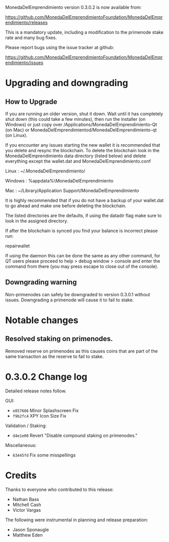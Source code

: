MonedaDelEmprendimiento version 0.3.0.2 is now available from:

  https://github.com/MonedaDelEmprendimientoFoundation/MonedaDelEmprendimiento/releases

This is a mandatory update, including a modification to the primenode stake
rate and many bug fixes.

Please report bugs using the issue tracker at github:

  https://github.com/MonedaDelEmprendimientoFoundation/MonedaDelEmprendimiento/issues

Upgrading and downgrading
=========================

How to Upgrade
--------------

If you are running an older version, shut it down. Wait until it has completely
shut down (this could take a few minutes), then run the installer (on Windows)
or just copy over /Applications/MonedaDelEmprendimiento-Qt (on Mac) or MonedaDelEmprendimientod/MonedaDelEmprendimiento-qt (on Linux).

If you encounter any issues starting the new wallet it is recommended that you delete and resync the blockchain. To delete the blockchain look in the
MonedaDelEmprendimiento data directory (listed below) and delete everything except the wallet.dat and MonedaDelEmprendimiento.conf

Linux : ~/.MonedaDelEmprendimiento/

Windows : %appdata%\MonedaDelEmprendimiento

Mac : ~/Library/Application Support/MonedaDelEmprendimiento

It is highly recommended that if you do not have a backup of your wallet.dat
to go ahead and make one before deleting the blockchain.

The listed directories are the defaults, if using the datadir flag make sure to
look in the assigned directory.

If after the blockchain is synced you find your balance is incorrect please run:

repairwallet

If using the daemon this can be done the same as any other command, for QT users
please proceed to help > debug window > console and enter the command from there
(you may press escape to close out of the console).

Downgrading warning
---------------------

Non-primenodes can safely be downgraded to version 0.3.0.1 without issues.
Downgrading a primenode will cause it to fail to stake.

Notable changes
===============

Resolved staking on primenodes.
---------------------

Removed reserve on primenodes as this causes coins that are part of the same
transaction as the reserve to fail to stake.

0.3.0.2 Change log
===================

Detailed release notes follow.

GUI:
- `e857686` Minor Splashscreen Fix
- `f9b2fc4` XPY Icon Size Fix

Validation / Staking:
- `d4e1e00` Revert "Disable compound staking on primenodes."

Miscellaneous:
- `63445fd` Fix some misspellings

Credits
=======

Thanks to everyone who contributed to this release:

- Nathan Bass
- Mitchell Cash
- Victor Vargas

The following were instrumental in planning and release preparation:

- Jason Sponaugle
- Matthew Eden
